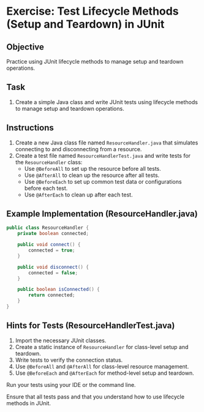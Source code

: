# Exercise: Test Lifecycle Methods (Setup and Teardown) in JUnit

## Objective

Practice using JUnit lifecycle methods to manage setup and teardown operations.

## Task

1. Create a simple Java class and write JUnit tests using lifecycle methods to manage setup and teardown operations.

## Instructions

1. Create a new Java class file named `ResourceHandler.java` that simulates connecting to and disconnecting from a resource.
2. Create a test file named `ResourceHandlerTest.java` and write tests for the `ResourceHandler` class:
    - Use `@BeforeAll` to set up the resource before all tests.
    - Use `@AfterAll` to clean up the resource after all tests.
    - Use `@BeforeEach` to set up common test data or configurations before each test.
    - Use `@AfterEach` to clean up after each test.

## Example Implementation (ResourceHandler.java)

```java
public class ResourceHandler {
    private boolean connected;

    public void connect() {
        connected = true;
    }

    public void disconnect() {
        connected = false;
    }

    public boolean isConnected() {
        return connected;
    }
}
```

## Hints for Tests (ResourceHandlerTest.java)

1. Import the necessary JUnit classes.
2. Create a static instance of `ResourceHandler` for class-level setup and teardown.
3. Write tests to verify the connection status.
4. Use `@BeforeAll` and `@AfterAll` for class-level resource management.
5. Use `@BeforeEach` and `@AfterEach` for method-level setup and teardown.

Run your tests using your IDE or the command line.

Ensure that all tests pass and that you understand how to use lifecycle methods in JUnit.
